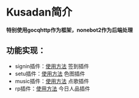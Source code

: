 # Kusadan简介
**特别使用gocqhttp作为框架，nonebot2作为后端处理**

## 功能实现：
- signin插件：[使用方法](www.baidu.com) 签到插件
- setu插件：[使用方法](www.baidu.com) 色图插件
- music插件：[使用方法](www.baidu.com) 点歌插件
- rp插件：[使用方法](www.baidu.com) 今日人品插件
